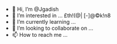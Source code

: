 - 👋 Hi, I’m @Jgadish
- 👀 I’m interested in ... £th!(@| [-]@©k!n8
- 🌱 I’m currently learning ...
- 💞️ I’m looking to collaborate on ...
- 📫 How to reach me ...

<!---
Jgadish/Jgadish is a ✨ special ✨ repository because its `README.md` (this file) appears on your GitHub profile.
You can click the Preview link to take a look at your changes.
--->
